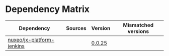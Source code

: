 # Dependency Matrix

Dependency | Sources | Version | Mismatched versions
---------- | ------- | ------- | -------------------
[nuxeo/jx-platform-jenkins](https://github.com/nuxeo/jx-platform-jenkins) |  | [0.0.25](https://github.com/nuxeo/jx-platform-jenkins/releases/tag/v0.0.25) | 
